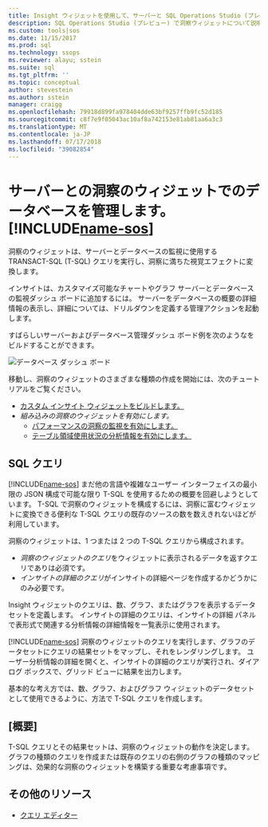 ```yaml
---
title: Insight ウィジェットを使用して、サーバーと SQL Operations Studio (プレビュー) でデータベースを監視する |Microsoft ドキュメント
description: SQL Operations Studio (プレビュー) で洞察ウィジェットについて説明します。
ms.custom: tools|sos
ms.date: 11/15/2017
ms.prod: sql
ms.technology: ssops
ms.reviewer: alayu; sstein
ms.suite: sql
ms.tgt_pltfrm: ''
ms.topic: conceptual
author: stevestein
ms.author: sstein
manager: craigg
ms.openlocfilehash: 79918d899fa978404dde63bf9257ffb9fc52d185
ms.sourcegitcommit: c8f7e9f05043ac10af8a742153e81ab81aa6a3c3
ms.translationtype: MT
ms.contentlocale: ja-JP
ms.lasthandoff: 07/17/2018
ms.locfileid: "39082854"
---
```

# <a name="manage-servers-and-databases-with-insight-widgets-in-includename-sosincludesname-sos-shortmd"></a>サーバーとの洞察のウィジェットでのデータベースを管理します。 [!INCLUDE[name-sos](../includes/name-sos-short.md)]

洞察のウィジェットは、サーバーとデータベースの監視に使用する TRANSACT-SQL (T-SQL) クエリを実行し、洞察に満ちた視覚エフェクトに変換します。 

インサイトは、カスタマイズ可能なチャートやグラフ サーバーとデータベースの監視ダッシュ ボードに追加するには。 サーバーをデータベースの概要の詳細情報の表示し、詳細については、ドリルダウンを定義する管理アクションを起動します。 

すばらしいサーバーおよびデータベース管理ダッシュ ボード例を次のようなをビルドすることができます。

![データベース ダッシュ ボード](media/insight-widgets/database-dashboard.png)


移動し、洞察のウィジェットのさまざまな種類の作成を開始には、次のチュートリアルをご覧ください。

- [カスタム インサイト ウィジェットをビルドします。](tutorial-build-custom-insight-sql-server.md)
- *組み込みの洞察のウィジェットを有効にします。*
   - [パフォーマンスの洞察の監視を有効にします。](tutorial-qds-sql-server.md)
   - [テーブル領域使用状況の分析情報を有効にします。](tutorial-table-space-sql-server.md)


## <a name="sql-queries"></a>SQL クエリ 

[!INCLUDE[name-sos](../includes/name-sos-short.md)] まだ他の言語や複雑なユーザー インターフェイスの最小限の JSON 構成で可能な限り T-SQL を使用するための概要を回避しようとしています。 T-SQL で洞察のウィジェットを構成するには、洞察に富むウィジェットに変換できる便利な T-SQL クエリの既存のソースの数を数えきれないほどが利用しています。

洞察のウィジェットは、1 つまたは 2 つの T-SQL クエリから構成されます。
* *洞察のウィジェットのクエリ*をウィジェットに表示されるデータを返すクエリでありは必須です。
* *インサイトの詳細のクエリ*がインサイトの詳細ページを作成するかどうかにのみ必要です。

Insight ウィジェットのクエリは、数、グラフ、またはグラフを表示するデータセットを定義します。 インサイトの詳細のクエリは、インサイトの詳細 パネルで表形式で関連する分析情報の詳細情報を一覧表示に使用されます。 

[!INCLUDE[name-sos](../includes/name-sos-short.md)] 洞察のウィジェットのクエリを実行します、グラフのデータセットにクエリの結果セットをマップし、それをレンダリングします。 ユーザー分析情報の詳細を開くと、インサイトの詳細のクエリが実行され、ダイアログ ボックスで、グリッド ビューに結果を出力します。

基本的な考え方では、数、グラフ、およびグラフ ウィジェットのデータセットとして使用できるように、方法で T-SQL クエリを作成します。 

## <a name="summary"></a>[概要]

T-SQL クエリとその結果セットは、洞察のウィジェットの動作を決定します。 グラフの種類のクエリを作成または既存のクエリの右側のグラフの種類のマッピングは、効果的な洞察のウィジェットを構築する重要な考慮事項です。



## <a name="additional-resources"></a>その他のリソース
- [クエリ エディター](tutorial-sql-editor.md)

